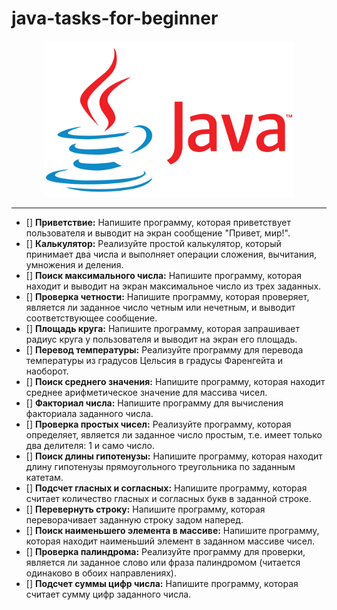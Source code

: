 # java-tasks-for-beginner

<div style="text-align: center;">
    <img src="/assets/images/java-logotype.png" width=400 />
</div>

---

- [] __Приветствие:__ Напишите программу, которая приветствует пользователя и выводит на экран сообщение "Привет, мир!".
- [] __Калькулятор:__ Реализуйте простой калькулятор, который принимает два числа и выполняет операции сложения, вычитания, умножения и деления.
- [] __Поиск максимального числа:__ Напишите программу, которая находит и выводит на экран максимальное число из трех заданных.
- [] __Проверка четности:__ Напишите программу, которая проверяет, является ли заданное число четным или нечетным, и выводит соответствующее сообщение.
- [] __Площадь круга:__ Напишите программу, которая запрашивает радиус круга у пользователя и выводит на экран его площадь.
- [] __Перевод температуры:__ Реализуйте программу для перевода температуры из градусов Цельсия в градусы Фаренгейта и наоборот.
- [] __Поиск среднего значения:__ Напишите программу, которая находит среднее арифметическое значение для массива чисел.
- [] __Факториал числа:__ Напишите программу для вычисления факториала заданного числа.
- [] __Проверка простых чисел:__ Реализуйте программу, которая определяет, является ли заданное число простым, т.е. имеет только два делителя: 1 и само число.
- [] __Поиск длины гипотенузы:__ Напишите программу, которая находит длину гипотенузы прямоугольного треугольника по заданным катетам.
- [] __Подсчет гласных и согласных:__ Напишите программу, которая считает количество гласных и согласных букв в заданной строке.
- [] __Перевернуть строку:__ Напишите программу, которая переворачивает заданную строку задом наперед.
- [] __Поиск наименьшего элемента в массиве:__ Напишите программу, которая находит наименьший элемент в заданном массиве чисел.
- [] __Проверка палиндрома:__ Реализуйте программу для проверки, является ли заданное слово или фраза палиндромом (читается одинаково в обоих направлениях).
- [] __Подсчет суммы цифр числа:__ Напишите программу, которая считает сумму цифр заданного числа.

